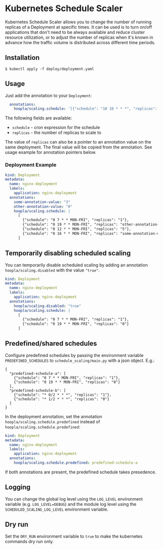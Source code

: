 ﻿# Kubernetes Schedule Scaler

Kubernetes Schedule Scaler allows you to change the number of running replicas
of a Deployment at specific times. It can be used is to turn on/off
applications that don't need to be always available and reduce cluster resource
utilization, or to adjust the number of replicas when it's known in advance how
the traffic volume is distributed across different time periods.

## Installation

```
$ kubectl apply -f deploy/deployment.yaml
```

## Usage

Just add the annotation to your `Deployment`:

```yaml
  annotations:
    hoopla/scaling.schedule: '[{"schedule": "10 18 * * *", "replicas": "3"}]'
```

The following fields are available:

- `schedule` - cron expression for the schedule
- `replicas` - the number of replicas to scale to

The value of `replicas` can also be a pointer to an annotation value on the same deployment.
The final value will be copied from the annotation. See usage example for annotation pointers below.

### Deployment Example

```yaml
kind: Deployment
metadata:
  name: nginx-deployment
  labels:
    application: nginx-deployment
  annotations:
    some-annotation-value: "3"
    other-annotation-value: "0"
    hoopla/scaling.schedule: |
      [
        {"schedule": "0 7 * * MON-FRI", "replicas": "1"},
        {"schedule": "0 19 * * MON-FRI", "replicas": "other-annotation-value"},
        {"schedule": "0 12 * * MON-FRI", "replicas": "5"},
        {"schedule": "0 16 * * MON-FRI", "replicas": "some-annotation-value"}
      ]
```

## Temporarily disabling scheduled scaling

You can temporarily disable scheduled scaling by adding an annotation `hoopla/scaling.disabled` with the value `"true"`.

```yaml
kind: Deployment
metadata:
  name: nginx-deployment
  labels:
    application: nginx-deployment
  annotations:
    hoopla/scaling.disabled: "true"
    hoopla/scaling.schedule: |
      [
        {"schedule": "0 7 * * MON-FRI", "replicas": "1"},
        {"schedule": "0 19 * * MON-FRI", "replicas": "0"}
      ]
```

## Predefined/shared schedules

Configure predefined schedules by passing the environment variable `PREDEFINED_SCHEDULES` to `schedule_scaling/main.py` with
a json object. E.g.:

```
{
  "predefined-schedule-a": [
    {"schedule": "0 7 * * MON-FRI", "replicas": "1"},
    {"schedule": "0 19 * * MON-FRI", "replicas": "0"}
  ],
  "predefined-schedule-b": [
    {"schedule": "* 0/2 * * *", "replicas": "1"},
    {"schedule": "* 1/2 * * *", "replicas": "0"}
  ]
}
```

In the deployment annotation, set the annotation `hoopla/scaling.schedule.predefined` instead of `hoopla/scaling.schedule.predefined`:

```yaml
kind: Deployment
metadata:
  name: nginx-deployment
  labels:
    application: nginx-deployment
  annotations:
    hoopla/scaling.schedule.predefined: predefined-schedule-a
```

If both annotations are present, the predefined schedule takes presedence.

## Logging

You can change the global log level using the `LOG_LEVEL` environment variable (e.g. `LOG_LEVEL=DEBUG`)
and the module log level using the `SCHEDULED_SCALING_LOG_LEVEL` environment variable.

## Dry run

Set the `DRY_RUN` environment variable to `true` to make the kubernetes commands dry run only.
